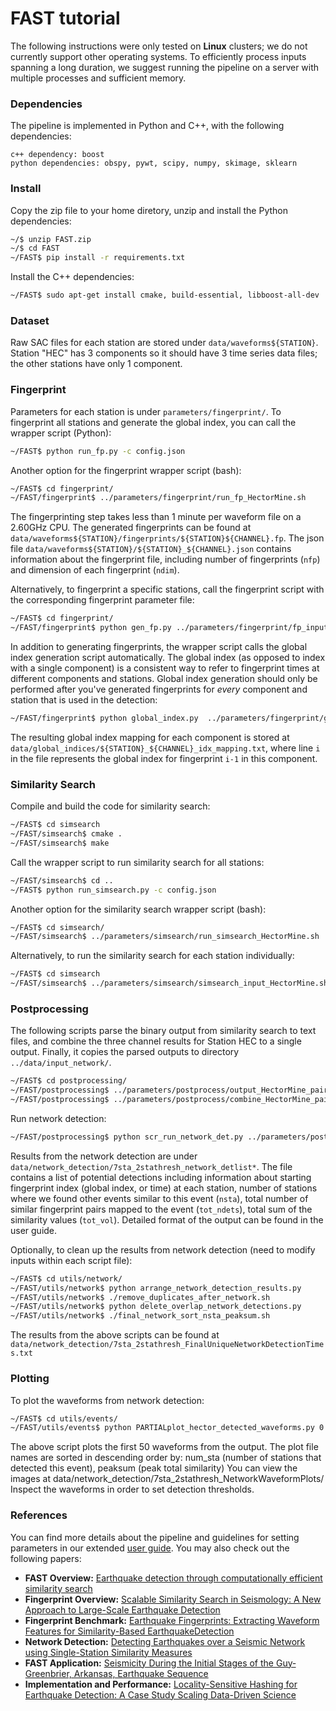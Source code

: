 # FAST tutorial

The following instructions were only tested on **Linux** clusters; we do not currently support other operating systems. To efficiently process inputs spanning a long duration, we suggest running the pipeline on a server with multiple processes and sufficient memory. 

### Dependencies
The pipeline is implemented in Python and C++, with the following dependencies:
```
c++ dependency: boost
python dependencies: obspy, pywt, scipy, numpy, skimage, sklearn
```

### Install
Copy the zip file to your home diretory, unzip and install the Python dependencies:
```sh
~/$ unzip FAST.zip
~/$ cd FAST
~/FAST$ pip install -r requirements.txt
```
Install the C++ dependencies:
```sh
~/FAST$ sudo apt-get install cmake, build-essential, libboost-all-dev 
```

### Dataset

Raw SAC files for each station are stored under  ```data/waveforms${STATION}```. Station "HEC" has 3 components so it should have 3 time series data files; the other stations have only 1 component.



### Fingerprint
Parameters for each station is under ```parameters/fingerprint/```. To fingerprint all stations and generate the global index, you can call the wrapper script (Python):
```sh
~/FAST$ python run_fp.py -c config.json
```
Another option for the fingerprint wrapper script (bash):
```sh
~/FAST$ cd fingerprint/
~/FAST/fingerprint$ ../parameters/fingerprint/run_fp_HectorMine.sh
```
The fingerprinting step takes less than 1 minute per waveform file on a 2.60GHz CPU. The generated fingerprints can be found at ```data/waveforms${STATION}/fingerprints/${STATION}${CHANNEL}.fp```. The json file ```data/waveforms${STATION}/${STATION}_${CHANNEL}.json``` contains information about the fingerprint file, including number of fingerprints (`nfp`) and dimension of each fingerprint (`ndim`).

Alternatively, to fingerprint a specific stations, call the fingerprint script with the corresponding fingerprint parameter file:
```sh
~/FAST$ cd fingerprint/
~/FAST/fingerprint$ python gen_fp.py ../parameters/fingerprint/fp_input_CI_CDY_EHZ.json
```

In addition to generating fingerprints, the wrapper script calls the global index generation script automatically. The global index (as opposed to index with a single component) is a consistent way to refer to fingerprint times at different components and stations. Global index generation should only be performed after you've generated fingerprints for *every* component and station that is used in the detection: 
```sh
~/FAST/fingerprint$ python global_index.py  ../parameters/fingerprint/global_indices.json
```
The resulting global index mapping for each component is stored at ```data/global_indices/${STATION}_${CHANNEL}_idx_mapping.txt```, where line `i` in the file represents the global index for fingerprint `i-1` in this component.

### Similarity Search
Compile and build the code for similarity search:
```sh
~/FAST$ cd simsearch
~/FAST/simsearch$ cmake .
~/FAST/simsearch$ make
```

Call the wrapper script to run similarity search for all stations:
```sh
~/FAST/simsearch$ cd ..
~/FAST$ python run_simsearch.py -c config.json
```
Another option for the similarity search wrapper script (bash):
```sh
~/FAST$ cd simsearch/
~/FAST/simsearch$ ../parameters/simsearch/run_simsearch_HectorMine.sh
```
Alternatively, to run the similarity search for each station individually:
```sh
~/FAST$ cd simsearch
~/FAST/simsearch$ ../parameters/simsearch/simsearch_input_HectorMine.sh CDY EHZ
```

### Postprocessing
The following scripts parse the binary output from similarity search to text files, and combine the three channel results for Station HEC to a single output. Finally, it copies the parsed outputs to directory ```../data/input_network/```.
```sh
~/FAST$ cd postprocessing/
~/FAST/postprocessing$ ../parameters/postprocess/output_HectorMine_pairs.sh
~/FAST/postprocessing$ ../parameters/postprocess/combine_HectorMine_pairs.sh
```

Run network detection:
```sh
~/FAST/postprocessing$ python scr_run_network_det.py ../parameters/postprocess/7sta_2stathresh_network_params.json
```
Results from the network detection are under ```data/network_detection/7sta_2stathresh_network_detlist*```. The file contains a list of potential detections including information about starting fingerprint index (global index, or time) at each station, number of stations where we found other events similar to this event (`nsta`), total number of similar fingerprint pairs mapped to the event (`tot_ndets`), total sum of the similarity values (`tot_vol`). Detailed format of the output can be found in the user guide. 

Optionally, to clean up the results from network detection (need to modify inputs within each script file):
```sh
~/FAST$ cd utils/network/
~/FAST/utils/network$ python arrange_network_detection_results.py
~/FAST/utils/network$ ./remove_duplicates_after_network.sh
~/FAST/utils/network$ python delete_overlap_network_detections.py
~/FAST/utils/network$ ./final_network_sort_nsta_peaksum.sh
```
The results from the above scripts can be found at ```data/network_detection/7sta_2stathresh_FinalUniqueNetworkDetectionTimes.txt```

### Plotting
To plot the waveforms from network detection:
```sh
~/FAST$ cd utils/events/ 
~/FAST/utils/events$ python PARTIALplot_hector_detected_waveforms.py 0 50
```
The above script plots the first 50 waveforms from the output.
The plot file names are sorted in descending order by: num_sta (number of stations that detected this event), peaksum (peak total similarity) 
You can view the images at data/network_detection/7sta_2stathresh_NetworkWaveformPlots/
Inspect the waveforms in order to set detection thresholds.


### References
You can find more details about the pipeline and guidelines for setting parameters in our extended [user guide](https://github.com/stanford-futuredata/quake/blob/master/FAST_userguide_v0.pdf). You may also check out the following papers:
+ **FAST Overview:** [Earthquake detection through computationally efficient similarity search](http://advances.sciencemag.org/content/1/11/e1501057)
+ **Fingerprint Overview:** [Scalable Similarity Search in Seismology: A New Approach to Large-Scale Earthquake Detection](https://link.springer.com/chapter/10.1007/978-3-319-46759-7_23)
+ **Fingerprint Benchmark:** [Earthquake Fingerprints: Extracting Waveform Features for Similarity-Based EarthquakeDetection](https://rdcu.be/8PqQ)
+ **Network Detection:** [Detecting Earthquakes over a Seismic Network using Single-Station Similarity Measures](https://doi.org/10.1093/gji/ggy100)
+ **FAST Application:** [Seismicity During the Initial Stages of the Guy‐Greenbrier, Arkansas, Earthquake Sequence](https://doi.org/10.1002/2017JB014946)
+ **Implementation and Performance:** [Locality-Sensitive Hashing for Earthquake Detection: A Case Study Scaling Data-Driven Science](http://www.vldb.org/pvldb/vol11/p1674-rong.pdf)
